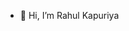 - 👋 Hi, I’m Rahul Kapuriya

<!---
littlerkap/littlerkap is a ✨ special ✨ repository because its `README.md` (this file) appears on your GitHub profile.
You can click the Preview link to take a look at your changes.
--->
